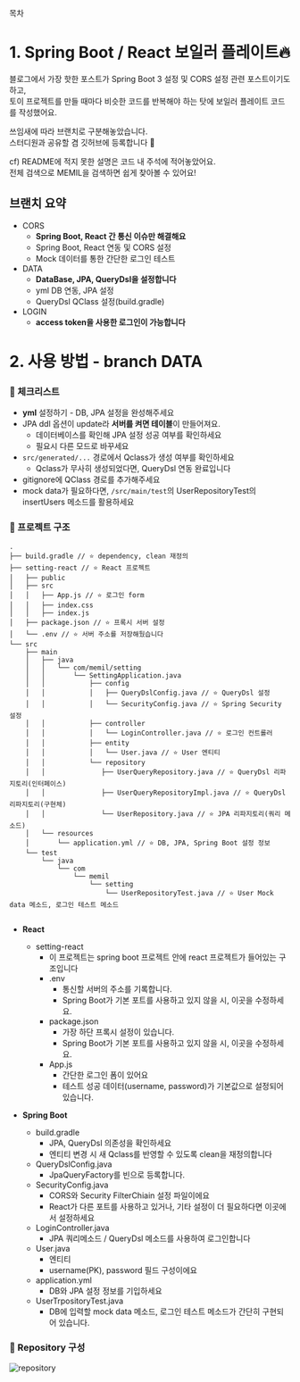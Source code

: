 목차

# 1. Spring Boot / React 보일러 플레이트🔥
블로그에서 가장 핫한 포스트가 Spring Boot 3 설정 및 CORS 설정 관련 포스트이기도 하고,     
토이 프로젝트를 만들 때마다 비슷한 코드를 반복해야 하는 탓에 보일러 플레이트 코드를 작성했어요.     

쓰임새에 따라 브랜치로 구분해놓았습니다.     
스터디원과 공유할 겸 깃허브에 등록합니다 🤟

cf)
README에 적지 못한 설명은 코드 내 주석에 적어놓았어요.   
전체 검색으로 MEMIL을 검색하면 쉽게 찾아볼 수 있어요!

## 브랜치 요약
* CORS
  * **Spring Boot, React 간 통신 이슈만 해결해요**
  * Spring Boot, React 연동 및 CORS 설정
  * Mock 데이터를 통한 간단한 로그인 테스트
* DATA
  * **DataBase, JPA, QueryDsl을 설정합니다**
  * yml DB 연동, JPA 설정
  * QueryDsl QClass 설정(build.gradle)
* LOGIN
  * **access token을 사용한 로그인이 가능합니다**


# 2. 사용 방법 - branch DATA
### 🌿 체크리스트
* **yml** 설정하기 - DB, JPA 설정을 완성해주세요
* JPA ddl 옵션이 update라 **서버를 켜면 테이블**이 만들어져요.
  * 데이터베이스를 확인해 JPA 설정 성공 여부를 확인하세요
  * 필요시 다른 모드로 바꾸세요
* ```src/generated/...``` 경로에서 Qclass가 생성 여부를 확인하세요 
  * Qclass가 무사히 생성되었다면, QueryDsl 연동 완료입니다
* gitignore에 QClass 경로를 추가해주세요
* mock data가 필요하다면, ```/src/main/test```의 UserRepositoryTest의 insertUsers 메소드를 활용하세요

### 🌿 프로젝트 구조

```
.
├── build.gradle // ⭐️ dependency, clean 재정의
├── setting-react // ⭐️ React 프로젝트
│   ├── public
│   ├── src
│   │   ├── App.js // ⭐️ 로그인 form
│   │   ├── index.css
│   │   ├── index.js
│   ├── package.json // ⭐️ 프록시 서버 설정
│   └── .env // ⭐️ 서버 주소를 저장해뒀습니다
└── src
    ├── main
    │   ├── java
    │   │   └── com/memil/setting
    │   │       └── SettingApplication.java
    │   │           ├── config
    │   │           │   ├── QueryDslConfig.java // ⭐️ QueryDsl 설정
    │   │           │   └── SecurityConfig.java // ⭐️ Spring Security 설정
    │   │           ├── controller
    │   │           │   └── LoginController.java // ⭐️ 로그인 컨트롤러
    │   │           ├── entity
    │   │           │   └── User.java // ⭐️ User 엔티티
    │   │           └── repository
    │   │              ├── UserQueryRepository.java // ⭐️ QueryDsl 리파지토리(인터페이스)
    │   │              ├── UserQueryRepositoryImpl.java // ⭐️ QueryDsl 리파지토리(구현체)
    │   │              └── UserRepository.java // ⭐️ JPA 리파지토리(쿼리 메소드)
    │   └── resources
    │       └── application.yml // ⭐️ DB, JPA, Spring Boot 설정 정보
    └── test
        └── java
            └── com
                └── memil
                    └── setting
                        └── UserRepositoryTest.java // ⭐️ User Mock data 메소드, 로그인 테스트 메소드
    
```
* **React**
  * setting-react
    * 이 프로젝트는 spring boot 프로젝트 안에 react 프로젝트가 들어있는 구조입니다
    * .env
      * 통신할 서버의 주소를 기록합니다.
      * Spring Boot가 기본 포트를 사용하고 있지 않을 시, 이곳을 수정하세요.
    * package.json
      * 가장 하단 프록시 설정이 있습니다.
      * Spring Boot가 기본 포트를 사용하고 있지 않을 시, 이곳을 수정하세요.
    * App.js
      * 간단한 로그인 폼이 있어요
      * 테스트 성공 데이터(username, password)가 기본값으로 설정되어 있습니다.

    
     

* **Spring Boot**
  * build.gradle
    * JPA, QueryDsl 의존성을 확인하세요
    * 엔티티 변경 시 새 Qclass를 반영할 수 있도록 clean을 재정의합니다
  * QueryDslConfig.java
    * JpaQueryFactory를 빈으로 등록합니다.
  * SecurityConfig.java
    * CORS와 Security FilterChiain 설정 파일이에요
    * React가 다른 포트를 사용하고 있거나, 기타 설정이 더 필요하다면 이곳에서 설정하세요
  * LoginController.java
    * JPA 쿼리메소드 / QueryDsl 메소드를 사용하여 로그인합니다
  * User.java
    * 엔티티
    * username(PK), password 필드 구성이에요
  * application.yml
    * DB와 JPA 설정 정보를 기입하세요
  * UserTrpositoryTest.java
    * DB에 입력할 mock data 메소드, 로그인 테스트 메소드가 간단히 구현되어 있습니다.

### 🌿 Repository 구성
![repository](https://github.com/stringbuckwheat/boilerplate/assets/104717358/bb0847fe-1f7d-4896-ae68-5d897c69a881)
